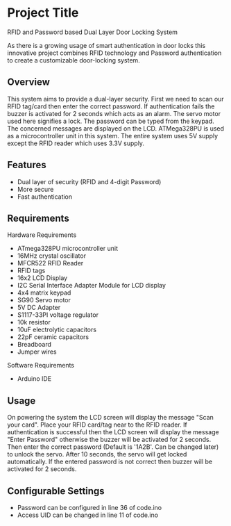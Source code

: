 
# Project Title

RFID and Password based Dual Layer Door Locking System

As there is a growing usage of smart authentication in door locks this innovative project combines RFID technology and Password authentication to create a customizable door-locking system. 


## Overview

This system aims to provide a dual-layer security. First we need to scan our RFID tag/card then enter the correct password. If authentication fails the buzzer is activated for 2 seconds which acts as an alarm. The servo motor used here signifies a lock. The password can be typed from the keypad. The concerned messages are displayed on the LCD. ATMega328PU is used as a microcontroller unit in this system. The entire system uses 5V supply except the RFID reader which uses 3.3V supply.  


## Features

- Dual layer of security (RFID and 4-digit Password)
- More secure 
- Fast authentication


## Requirements

Hardware Requirements

- ATmega328PU microcontroller unit
- 16MHz crystal oscillator
- MFCR522 RFID Reader
- RFID tags
- 16x2 LCD Display
- I2C Serial Interface Adapter Module for LCD display
- 4x4 matrix keypad
- SG90 Servo motor
- 5V DC Adapter
- S1117-33PI voltage regulator
- 10k resistor
- 10uF electrolytic capacitors
- 22pF ceramic capacitors
- Breadboard
- Jumper wires

Software Requirements

- Arduino IDE


## Usage

On powering the system the LCD screen will display the message "Scan your card". Place your RFID card/tag near to the RFID reader. If authentication is successful then the LCD screen will display the message "Enter Password" otherwise the buzzer will be activated for 2 seconds. Then enter the correct password (Default is '1A2B'. Can be changed later) to unlock the servo. After 10 seconds, the servo will get locked automatically. If the entered password is not correct then buzzer will be activated for 2 seconds.


## Configurable Settings

- Password can be configured in line 36 of code.ino 
- Access UID can be changed in line 11 of code.ino 
